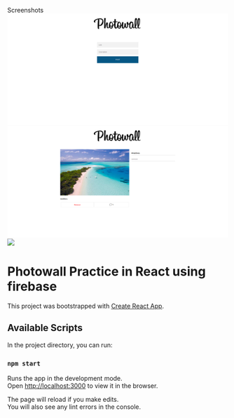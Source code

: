 Screenshots
<img src="screenshot\add-post-page.png">
<img src="screenshot\comment-page.png">
<img src="screenshot\landing-page.png">

# Photowall Practice in React using firebase

This project was bootstrapped with [Create React App](https://github.com/facebook/create-react-app).

## Available Scripts

In the project directory, you can run:

### `npm start`

Runs the app in the development mode.<br />
Open [http://localhost:3000](http://localhost:3000) to view it in the browser.

The page will reload if you make edits.<br />
You will also see any lint errors in the console.
